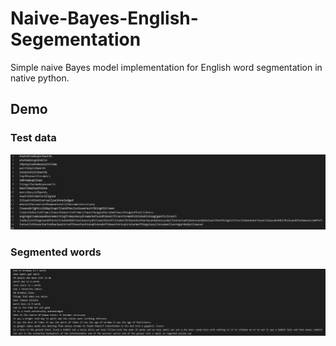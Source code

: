 # Naive-Bayes-English-Segementation

Simple naive Bayes model implementation for English word segmentation in native python.

## Demo
### Test data
![alt text](https://github.com/CodyNing/Naive-Bayes-English-Segementation/raw/main/result/test.png)

### Segmented words
![alt text](https://github.com/CodyNing/Naive-Bayes-English-Segementation/raw/main/result/segmented.png)
